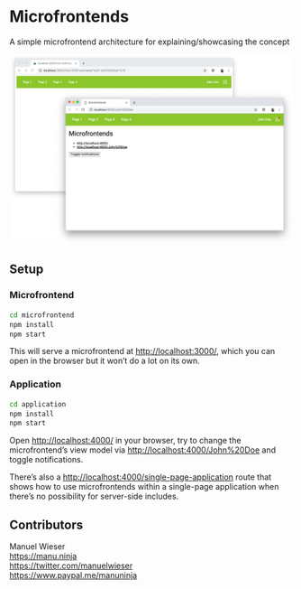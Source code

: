 # Microfrontends

A simple microfrontend architecture for explaining/showcasing the concept

![](microfrontends.png)

## Setup

### Microfrontend

```bash
cd microfrontend
npm install
npm start
```

This will serve a microfrontend at <http://localhost:3000/>, which you can open in the browser but it won’t do a lot on its own.

### Application

```bash
cd application
npm install
npm start
```

Open <http://localhost:4000/> in your browser, try to change the microfrontend’s view model via <http://localhost:4000/John%20Doe> and toggle notifications.

There’s also a <http://localhost:4000/single-page-application> route that shows how to use microfrontends within a single-page application when there’s no possibility for server-side includes.

## Contributors

Manuel Wieser<br>
<https://manu.ninja><br>
<https://twitter.com/manuelwieser><br>
<https://www.paypal.me/manuninja><br>
